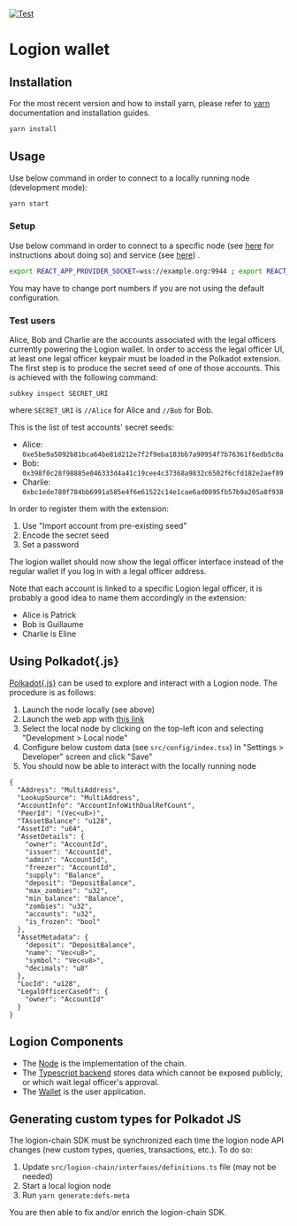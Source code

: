 [![Test](https://github.com/logion-network/logion-wallet/actions/workflows/test.yml/badge.svg)](https://github.com/logion-network/logion-wallet/actions/workflows/test.yml)

# Logion wallet


## Installation

For the most recent version and how to install yarn, please refer to [yarn](https://yarnpkg.com/) documentation and installation guides. 

```bash
yarn install
```

## Usage

Use below command in order to connect to a locally running node (development mode):

```bash
yarn start
```

### Setup

Use below command in order to connect to a specific node
(see [here](https://github.com/logion-network/logion-node) for instructions about doing so)
and service (see [here](https://github.com/logion-network/logion-backend))
.

```bash
export REACT_APP_PROVIDER_SOCKET=wss://example.org:9944 ; export REACT_APP_SERVICE_URL=https://example.org ; yarn start
```

You may have to change port numbers if you are not using the default configuration.


### Test users

Alice, Bob and Charlie are the accounts associated with the legal officers currently powering the Logion wallet.
In order to access the legal officer UI,
at least one legal officer keypair must be loaded in the Polkadot extension. The first step is to produce the secret
seed of one of those accounts. This is achieved with the following command:

    subkey inspect SECRET_URI

where `SECRET_URI` is `//Alice` for Alice and `//Bob` for Bob.

This is the list of test accounts' secret seeds:

- Alice: `0xe5be9a5092b81bca64be81d212e7f2f9eba183bb7a90954f7b76361f6edb5c0a`
- Bob: `0x398f0c28f98885e046333d4a41c19cee4c37368a9832c6502f6cfd182e2aef89`
- Charlie: `0xbc1ede780f784bb6991a585e4f6e61522c14e1cae6ad0895fb57b9a205a8f938`

In order to register them with the extension:

1. Use "Import account from pre-existing seed"
2. Encode the secret seed
3. Set a password

The logion wallet should now show the legal officer interface instead of the regular wallet if you log in with a
legal officer address.

Note that each account is linked to a specific Logion legal officer, it is probably a good idea
to name them accordingly in the extension:

- Alice is Patrick
- Bob is Guillaume
- Charlie is Eline


## Using Polkadot{.js}

[Polkadot{.js}](https://polkadot.js.org/apps/) can be used to
explore and interact with a Logion node. The procedure is as follows:

1. Launch the node locally (see above)
2. Launch the web app with [this link](https://polkadot.js.org/apps)
3. Select the local node by clicking on the top-left icon and selecting "Development > Local node"
4. Configure below custom data (see `src/config/index.tsx`) in "Settings > Developer" screen and click "Save"
5. You should now be able to interact with the locally running node

```
{
  "Address": "MultiAddress",
  "LookupSource": "MultiAddress",
  "AccountInfo": "AccountInfoWithDualRefCount",
  "PeerId": "(Vec<u8>)",
  "TAssetBalance": "u128",
  "AssetId": "u64",
  "AssetDetails": {
    "owner": "AccountId",
    "issuer": "AccountId",
    "admin": "AccountId",
    "freezer": "AccountId",
    "supply": "Balance",
    "deposit": "DepositBalance",
    "max_zombies": "u32",
    "min_balance": "Balance",
    "zombies": "u32",
    "accounts": "u32",
    "is_frozen": "bool"
  },
  "AssetMetadata": {
    "deposit": "DepositBalance",
    "name": "Vec<u8>",
    "symbol": "Vec<u8>",
    "decimals": "u8"
  },
  "LocId": "u128",
  "LegalOfficerCaseOf": {
    "owner": "AccountId"
  }
}
```

## Logion Components

* The [Node](https://github.com/logion-network/logion-node) is the implementation of the chain.
* The [Typescript backend](https://github.com/logion-network/logion-backend-ts) stores data which cannot be exposed publicly, or which wait legal officer's approval.
* The [Wallet](https://github.com/logion-network/logion-wallet) is the user application.

## Generating custom types for Polkadot JS

The logion-chain SDK must be synchronized each time the logion node API changes (new custom types, queries,
transactions, etc.). To do so:

1. Update `src/logion-chain/interfaces/definitions.ts` file (may not be needed)
2. Start a local logion node
3. Run `yarn generate:defs-meta`

You are then able to fix and/or enrich the logion-chain SDK.

